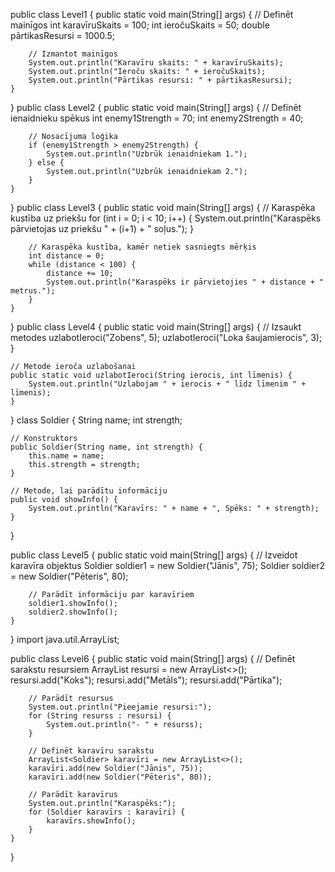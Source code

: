 
public class Level1 {
    public static void main(String[] args) {
        // Definēt mainīgos
        int karavīruSkaits = 100;
        int ieročuSkaits = 50;
        double pārtikasResursi = 1000.5;

        // Izmantot mainīgos
        System.out.println("Karavīru skaits: " + karavīruSkaits);
        System.out.println("Ieroču skaits: " + ieročuSkaits);
        System.out.println("Pārtikas resursi: " + pārtikasResursi);
    }
}
public class Level2 {
    public static void main(String[] args) {
        // Definēt ienaidnieku spēkus
        int enemy1Strength = 70;
        int enemy2Strength = 40;

        // Nosacījuma loģika
        if (enemy1Strength > enemy2Strength) {
            System.out.println("Uzbrūk ienaidniekam 1.");
        } else {
            System.out.println("Uzbrūk ienaidniekam 2.");
        }
    }
}
public class Level3 {
    public static void main(String[] args) {
        // Karaspēka kustība uz priekšu
        for (int i = 0; i < 10; i++) {
            System.out.println("Karaspēks pārvietojas uz priekšu " + (i+1) + " soļus.");
        }

        // Karaspēka kustība, kamēr netiek sasniegts mērķis
        int distance = 0;
        while (distance < 100) {
            distance += 10;
            System.out.println("Karaspēks ir pārvietojies " + distance + " metrus.");
        }
    }
}
public class Level4 {
    public static void main(String[] args) {
        // Izsaukt metodes
        uzlabotIeroci("Zobens", 5);
        uzlabotIeroci("Loka šaujamierocis", 3);
    }

    // Metode ieroča uzlabošanai
    public static void uzlabotIeroci(String ierocis, int līmenis) {
        System.out.println("Uzlabojam " + ierocis + " līdz līmenim " + līmenis);
    }
}
class Soldier {
    String name;
    int strength;

    // Konstruktors
    public Soldier(String name, int strength) {
        this.name = name;
        this.strength = strength;
    }

    // Metode, lai parādītu informāciju
    public void showInfo() {
        System.out.println("Karavīrs: " + name + ", Spēks: " + strength);
    }
}

public class Level5 {
    public static void main(String[] args) {
        // Izveidot karavīra objektus
        Soldier soldier1 = new Soldier("Jānis", 75);
        Soldier soldier2 = new Soldier("Pēteris", 80);

        // Parādīt informāciju par karavīriem
        soldier1.showInfo();
        soldier2.showInfo();
    }
}
import java.util.ArrayList;

public class Level6 {
    public static void main(String[] args) {
        // Definēt sarakstu resursiem
        ArrayList<String> resursi = new ArrayList<>();
        resursi.add("Koks");
        resursi.add("Metāls");
        resursi.add("Pārtika");

        // Parādīt resursus
        System.out.println("Pieejamie resursi:");
        for (String resurss : resursi) {
            System.out.println("- " + resurss);
        }

        // Definēt karavīru sarakstu
        ArrayList<Soldier> karavīri = new ArrayList<>();
        karavīri.add(new Soldier("Jānis", 75));
        karavīri.add(new Soldier("Pēteris", 80));

        // Parādīt karavīrus
        System.out.println("Karaspēks:");
        for (Soldier karavīrs : karavīri) {
            karavīrs.showInfo();
        }
    }
}
